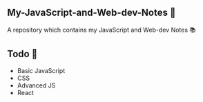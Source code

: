 ## My-JavaScript-and-Web-dev-Notes :girl:
A repository which contains my JavaScript and Web-dev Notes  :books:
## Todo :running:
- Basic JavaScript
- CSS
- Advanced JS
- React
